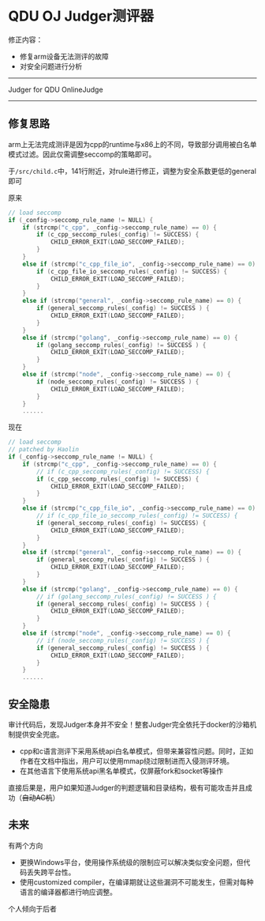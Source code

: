 # QDU OJ Judger测评器

修正内容：

- 修复arm设备无法测评的故障
- 对安全问题进行分析

-------------

Judger for QDU OnlineJudge

-------------



## 修复思路

arm上无法完成测评是因为cpp的runtime与x86上的不同，导致部分调用被白名单模式过滤。因此仅需调整seccomp的策略即可。



于`/src/child.c`中，141行附近，对rule进行修正，调整为安全系数更低的general即可

原来

```cpp
// load seccomp
if (_config->seccomp_rule_name != NULL) {
    if (strcmp("c_cpp", _config->seccomp_rule_name) == 0) {
        if (c_cpp_seccomp_rules(_config) != SUCCESS) {
            CHILD_ERROR_EXIT(LOAD_SECCOMP_FAILED);
        }
    }
    else if (strcmp("c_cpp_file_io", _config->seccomp_rule_name) == 0) {
        if (c_cpp_file_io_seccomp_rules(_config) != SUCCESS) {
            CHILD_ERROR_EXIT(LOAD_SECCOMP_FAILED);
        }
    }
    else if (strcmp("general", _config->seccomp_rule_name) == 0) {
        if (general_seccomp_rules(_config) != SUCCESS ) {
            CHILD_ERROR_EXIT(LOAD_SECCOMP_FAILED);
        }
    }
    else if (strcmp("golang", _config->seccomp_rule_name) == 0) {
        if (golang_seccomp_rules(_config) != SUCCESS ) {
            CHILD_ERROR_EXIT(LOAD_SECCOMP_FAILED);
        }
    }
    else if (strcmp("node", _config->seccomp_rule_name) == 0) {
        if (node_seccomp_rules(_config) != SUCCESS ) {
            CHILD_ERROR_EXIT(LOAD_SECCOMP_FAILED);
        }
    }
    ......
```

现在

```cpp
// load seccomp
// patched by Haolin
if (_config->seccomp_rule_name != NULL) {
    if (strcmp("c_cpp", _config->seccomp_rule_name) == 0) {
        // if (c_cpp_seccomp_rules(_config) != SUCCESS) {
        if (c_cpp_seccomp_rules(_config) != SUCCESS) {
            CHILD_ERROR_EXIT(LOAD_SECCOMP_FAILED);
        }
    }
    else if (strcmp("c_cpp_file_io", _config->seccomp_rule_name) == 0) {
        // if (c_cpp_file_io_seccomp_rules(_config) != SUCCESS) {
        if (general_seccomp_rules(_config) != SUCCESS) {
            CHILD_ERROR_EXIT(LOAD_SECCOMP_FAILED);
        }
    }
    else if (strcmp("general", _config->seccomp_rule_name) == 0) {
        if (general_seccomp_rules(_config) != SUCCESS ) {
            CHILD_ERROR_EXIT(LOAD_SECCOMP_FAILED);
        }
    }
    else if (strcmp("golang", _config->seccomp_rule_name) == 0) {
        // if (golang_seccomp_rules(_config) != SUCCESS ) {
        if (general_seccomp_rules(_config) != SUCCESS ) {
            CHILD_ERROR_EXIT(LOAD_SECCOMP_FAILED);
        }
    }
    else if (strcmp("node", _config->seccomp_rule_name) == 0) {
        // if (node_seccomp_rules(_config) != SUCCESS ) {
        if (general_seccomp_rules(_config) != SUCCESS ) {
            CHILD_ERROR_EXIT(LOAD_SECCOMP_FAILED);
        }
    }
    ......
```





## 安全隐患

审计代码后，发现Judger本身并不安全！整套Judger完全依托于docker的沙箱机制提供安全兜底。

- cpp和c语言测评下采用系统api白名单模式，但带来兼容性问题。同时，正如作者在文档中指出，用户可以使用mmap绕过限制进而入侵测评环境。
- 在其他语言下使用系统api黑名单模式，仅屏蔽fork和socket等操作

直接后果是，用户如果知道Judger的判题逻辑和目录结构，极有可能攻击并且成功（~~自动AC机~~）



## 未来

有两个方向

- 更换Windows平台，使用操作系统级的限制应可以解决类似安全问题，但代码丢失跨平台性。
- 使用customized compiler，在编译期就让这些漏洞不可能发生，但需对每种语言的编译器都进行响应调整。



个人倾向于后者
